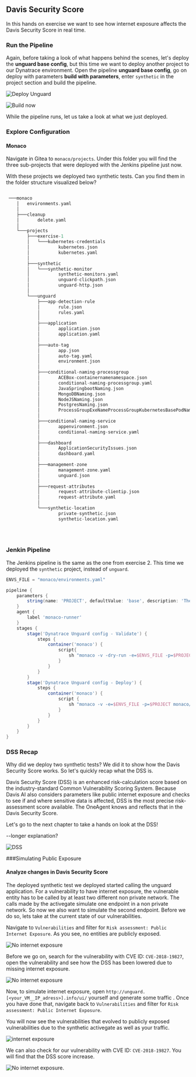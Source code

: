 ## Davis Security Score

In this hands on exercise we want to see how internet exposure affects the Davis Security Score in real time. 

### Run the Pipeline
Again, before taking a look of what happens behind the scenes, let's deploy the **unguard base config**, but this time we want to deploy another project to our Dynatrace environment. Open the pipeline **unguard base config**, go on deploy with parameters **build with parameters**, enter `synthetic` in the project section and build the pipeline. 

![Deploy Unguard](../../assets/images/2-8-unguard-monaco.png)

![Build now](../../assets/images/2-9-synthetic-config.png)



While the pipeline runs, let us take a look at what we just deployed.


### Explore Configuration

#### Monaco 

Navigate in Gitea to `monaco/projects`. Under this folder you will find the three sub-projects that were deployed with the Jenkins pipeline just now. 

With these projects we deployed two synthetic tests. Can you find them in the folder structure visualized below?


```groovy 

 ───monaco
    │   environments.yaml
    │   
    ├───cleanup
    │       delete.yaml
    │       
    └───projects
        ├───exercise-1
        │   └───kubernetes-credentials
        │           kubernetes.json
        │           kubernetes.yaml
        │           
        ├───synthetic
        │   └───synthetic-monitor
        │           synthetic-monitors.yaml
        │           unguard-clickpath.json
        │           unguard-http.json
        │           
        └───unguard
            ├───app-detection-rule
            │       rule.json
            │       rules.yaml
            │       
            ├───application
            │       application.json
            │       application.yaml
            │       
            ├───auto-tag
            │       app.json
            │       auto-tag.yaml
            │       environment.json
            │       
            ├───conditional-naming-processgroup
            │       ACEBox-containernamenamespace.json
            │       conditional-naming-processgroup.yaml
            │       JavaSpringbootNaming.json
            │       MongoDBNaming.json
            │       NodeJSNaming.json
            │       PostgresNaming.json
            │       ProcessGroupExeNameProcessGroupKubernetesBasePodName.json
            │       
            ├───conditional-naming-service
            │       appenvironment.json
            │       conditional-naming-service.yaml
            │       
            ├───dashboard
            │       ApplicationSecurityIssues.json
            │       dashboard.yaml
            │       
            ├───management-zone
            │       management-zone.yaml
            │       unguard.json
            │       
            ├───request-attributes
            │       request-attribute-clientip.json
            │       request-attribute.yaml
            │       
            └───synthetic-location
                    private-synthetic.json
                    synthetic-location.yaml
                    

            
```
### Jenkin Pipeline

The Jenkins pipeline is the same as the one from exercise 2. This time we deployed the `synthetic` project, instead of `unguard`.

```groovy
ENVS_FILE = "monaco/environments.yaml"

pipeline {
    parameters {
        string(name: 'PROJECT', defaultValue: 'base', description: 'The name of the monaco project to deploy.', trim: true)
    }
    agent {
        label 'monaco-runner'
    }
    stages {
        stage('Dynatrace Unguard config - Validate') {
            steps {
                container('monaco') {
                    script{
                        sh "monaco -v -dry-run -e=$ENVS_FILE -p=$PROJECT monaco/projects"
                    }
                }
            }
        }
        stage('Dynatrace Unguard config - Deploy') {
            steps {
                container('monaco') {
                    script {
                        sh "monaco -v -e=$ENVS_FILE -p=$PROJECT monaco/projects"
                    }
                }
            }
        }
    }
}
```



### DSS Recap
Why did we deploy two synthetic tests? We did it to show how the Davis Security Score works. So let's quickly recap what the DSS is.

Davis Security Score (DSS) is an enhanced risk-calculation score based on the industry-standard Common Vulnerability Scoring System. Because Davis AI also considers parameters like public internet exposure and checks to see if and where sensitive data is affected, DSS is the most precise risk-assessment score available.
The OneAgent knows and reflects that in the Davis Security Score.

Let's go to the next chapter to take a hands on look at the DSS!

--longer explanation?

![DSS](../../assets/images/4-1-DSS.png)



###Simulating Public Exposure

#### Analyze changes in Davis Security Score

The deployed synthetic test we deployed started calling the unguard application. For a vulnerability to have internet exposure, the vulnerable entity has to be called by at least two different non private network. The calls made by the activegate simulate one endpoint in a non private network. So now we also want to simulate the second endpoint. Before we do so, lets take at the current state of our vulnerabilities.

Navigate to `Vulnerabilities` and filter for `Risk assessment: Public Internet Exposure`. As you see, no entities are publicly exposed.

![No internet exposure](../../assets/images/4-4-no-internet-exposure.png)

Before we go on, search for the vulnerability with CVE ID: `CVE-2018-19827`, open the vulnerability and see how the DSS has been lowered due to missing internet exposure.

![No internet exposure](../../assets/images/4-3-DSS-increase.png)

Now, to simulate internet exposure, open `http://unguard.[<your_VM__IP_adress>].info/ui/` yourself and generate some traffic .
Once you have done that, navigate back to `Vulnerabilities` and filter for `Risk assessment: Public Internet Exposure`. 

You will now see the vulnerabilities that evolved to publicly exposed vulnerabilities due to the synthetic activegate as well as your traffic.

![internet exposure](../../assets/images/4-5-internet-exposure.png)

We can also check for our vulnerability with CVE ID: `CVE-2018-19827`. You will find that the DSS score increase.

![No internet exposure](../../assets/images/4-6-DSS-exposure.png).



